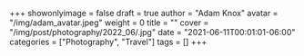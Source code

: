 +++
showonlyimage = false
draft = true
author = "Adam Knox"
avatar = "/img/adam_avatar.jpeg"
weight = 0
title = ""
cover = "/img/post/photography/2022_06/.jpg"
date = "2021-06-11T00:01:01-06:00"
categories = ["Photography", "Travel"]
tags = []
+++
<!--more-->
